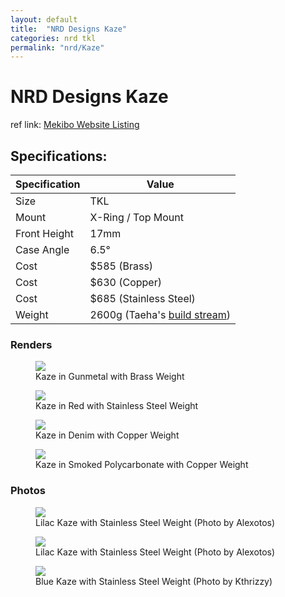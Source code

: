 ```yaml
---
layout: default
title:  "NRD Designs Kaze"
categories: nrd tkl
permalink: "nrd/Kaze"
---
```

# NRD Designs Kaze

ref link: [Mekibo Website Listing](https://mekibo.com/collections/keyboard-kits/products/mekibo-x-nrd-kaze)

## Specifications:

| Specification | Value |
|---|---|
| Size | TKL |
| Mount | X-Ring / Top Mount |
| Front Height | 17mm |
| Case Angle | 6.5° |
| Cost | $585 (Brass) |
| Cost | $630 (Copper) |
| Cost | $685 (Stainless Steel) |
| Weight | 2600g (Taeha's [build stream](https://youtu.be/CfsPS026p9M?t=8936)) |

### Renders
<figure>
  <img src="{{ 'assets/images/nrd/kaze/kaze-gunmetal.png' | relative_url }}">
  <figcaption>Kaze in Gunmetal with Brass Weight</figcaption>
</figure>

<figure>
  <img src="{{ 'assets/images/nrd/kaze/kaze-red.png' | relative_url }}">
  <figcaption>Kaze in Red with Stainless Steel Weight</figcaption>
</figure>

<figure>
  <img src="{{ 'assets/images/nrd/kaze/kaze-denim.png' | relative_url }}">
  <figcaption>Kaze in Denim with Copper Weight</figcaption>
</figure>

<figure>
  <img src="{{ 'assets/images/nrd/kaze/kaze-smoked-pc.png' | relative_url }}">
  <figcaption>Kaze in Smoked Polycarbonate with Copper Weight</figcaption>
</figure>

### Photos
<figure>
  <img src="{{ 'assets/images/nrd/kaze/kaze-alexotos-1.png' | relative_url }}">
  <figcaption>Lilac Kaze with Stainless Steel Weight (Photo by Alexotos)</figcaption>
</figure>

<figure>
  <img src="{{ 'assets/images/nrd/kaze/kaze-alexotos-2.png' | relative_url }}">
  <figcaption>Lilac Kaze with Stainless Steel Weight (Photo by Alexotos)</figcaption>
</figure>

<figure>
  <img src="{{ 'assets/images/nrd/kaze/kaze-blue-ss-rear.png' | relative_url }}">
  <figcaption>Blue Kaze with Stainless Steel Weight (Photo by Kthrizzy)</figcaption>
</figure>
